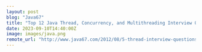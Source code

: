 ```yaml
---
layout: post
blog: "Java67"
title: "Top 12 Java Thread, Concurrency, and Multithreading Interview Questions Answers (2023)"
date: 2023-09-10T14:40:00Z
image: images/java.png
remote_url: "http://www.java67.com/2012/08/5-thread-interview-questions-answers-in.html"
---
```

